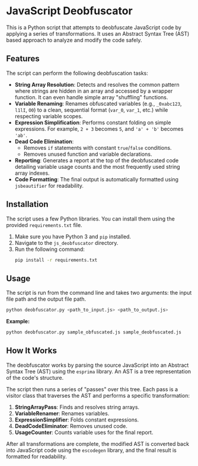 # JavaScript Deobfuscator

This is a Python script that attempts to deobfuscate JavaScript code by applying a series of transformations. It uses an Abstract Syntax Tree (AST) based approach to analyze and modify the code safely.

## Features

The script can perform the following deobfuscation tasks:

-   **String Array Resolution**: Detects and resolves the common pattern where strings are hidden in an array and accessed by a wrapper function. It can even handle simple array "shuffling" functions.
-   **Variable Renaming**: Renames obfuscated variables (e.g., `_0xabc123`, `l1lI`, `O0`) to a clean, sequential format (`var_0`, `var_1`, etc.) while respecting variable scopes.
-   **Expression Simplification**: Performs constant folding on simple expressions. For example, `2 + 3` becomes `5`, and `'a' + 'b'` becomes `'ab'`.
-   **Dead Code Elimination**:
    -   Removes `if` statements with constant `true`/`false` conditions.
    -   Removes unused function and variable declarations.
-   **Reporting**: Generates a report at the top of the deobfuscated code detailing variable usage counts and the most frequently used string array indexes.
-   **Code Formatting**: The final output is automatically formatted using `jsbeautifier` for readability.

## Installation

The script uses a few Python libraries. You can install them using the provided `requirements.txt` file.

1.  Make sure you have Python 3 and `pip` installed.
2.  Navigate to the `js_deobfuscator` directory.
3.  Run the following command:
    ```bash
    pip install -r requirements.txt
    ```

## Usage

The script is run from the command line and takes two arguments: the input file path and the output file path.

```bash
python deobfuscator.py <path_to_input.js> <path_to_output.js>
```

**Example:**

```bash
python deobfuscator.py sample_obfuscated.js sample_deobfuscated.js
```

## How It Works

The deobfuscator works by parsing the source JavaScript into an Abstract Syntax Tree (AST) using the `esprima` library. An AST is a tree representation of the code's structure.

The script then runs a series of "passes" over this tree. Each pass is a visitor class that traverses the AST and performs a specific transformation:

1.  **StringArrayPass**: Finds and resolves string arrays.
2.  **VariableRenamer**: Renames variables.
3.  **ExpressionSimplifier**: Folds constant expressions.
4.  **DeadCodeEliminator**: Removes unused code.
5.  **UsageCounter**: Counts variable uses for the final report.

After all transformations are complete, the modified AST is converted back into JavaScript code using the `escodegen` library, and the final result is formatted for readability.
